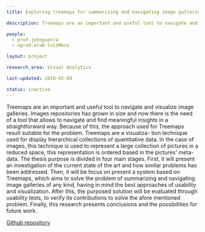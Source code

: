 ```yaml
---
title: Exploring treemaps for summarizing and navigating image galleries

description: Treemaps are an important and useful tool to navigate and visualize image galleries. Images repositories has grown in size and now there is the need of a tool that allows to navigate and find meaningful insights in a straightforward way.

people:
  - prof-johnguerra
  - ugrad-alum-luisMesa

layout: project  

research_area: Visual Analytics

last-updated: 2018-02-09

status: inactive
---
```

Treemaps are an important and useful tool to navigate and visualize image galleries. Images repositories has grown in size and now there is the need of a tool that allows to navigate and find meaningful insights in a straightforward way. Because of this, the approach used for Treemaps result suitable for the problem. Treemaps are a visualiza- tion technique used for display hierarchical collections of quantitative data. In the case of images, this technique is used to represent a large collection of pictures in a reduced space, this representation is ordered based in the pictures' meta-data. The thesis purpose is divided in four main stages. First, it will present an investigation of the current state of the art and how similar problems has been addressed. Then, it will be focus on present a system based on Treemaps, which aims to solve the problem of summarizing and navigating image galleries of any kind, having in mind the best approaches of usability and visualization. After this, the purposed solution will be evaluated through usability tests, to verify its contributions to solve the afore mentioned problem. Finally, this research presents conclusions and the possibilities for future work.

[Github repository](https://github.com/john-guerra/photoTreemap)
